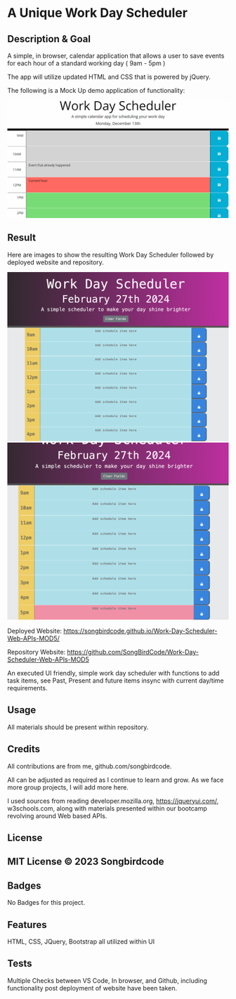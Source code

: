 # A Unique Work Day Scheduler

## Description & Goal

A simple, in browser, calendar application that allows a user to save events for each hour of a standard working day ( 9am - 5pm )

The app will utilize updated HTML and CSS that is powered by jQuery.

The following is a Mock Up demo application of functionality:

<img src="Assets/05-third-party-apis-homework-demo.gif">


## Result

Here are images to show the resulting Work Day Scheduler followed by deployed website and repository.

<img src="Assets/result1.png">

<img src="Assets/result2.png">


Deployed Website: https://songbirdcode.github.io/Work-Day-Scheduler-Web-APIs-MOD5/

Repository Website: https://github.com/SongBirdCode/Work-Day-Scheduler-Web-APIs-MOD5

An executed UI friendly, simple work day scheduler with functions to add task items, see Past, Present and future items insync with current day/time requirements. 

## Usage

All materials should be present within repository. 

## Credits

All contributions are from me, github.com/songbirdcode.

All can be adjusted as required as I continue to learn and grow. As we face more group projects, I will add more here. 

I used sources from reading developer.mozilla.org, https://jqueryui.com/, w3schools.com, along with materials presented within our bootcamp revolving around Web based APIs.

## License

MIT License © 2023 Songbirdcode
---

## Badges

No Badges for this project. 

## Features

HTML, CSS, JQuery, Bootstrap all utilized within UI

## Tests

Multiple Checks between VS Code, In browser, and Github, including functionality post deployment of website have been taken. 
